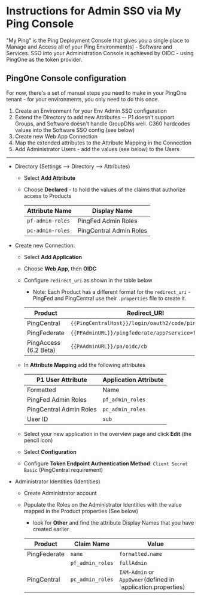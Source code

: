 # Instructions for Admin SSO via My Ping Console

"My Ping" is the Ping Deployment Console that gives you a single place to Manage and Access all of your Ping Environment(s) - Software and Services. SSO into your Administration Console is achieved by OIDC - using PingOne as the token provider.

## PingOne Console configuration

For now, there's a set of manual steps you need to make in your PingOne tenant - for your environments, you only need to do this once.

1. Create an Environment for your Env Admin SSO configuration
2. Extend the Directory to add new Attributes -- P1 doesn't support Groups, and Software doesn't handle GroupDNs well. C360 hardcodes values into the Software SSO config (see below)
3. Create new Web App Connection
4. Map the extended attributes to the Attribute Mapping in the Connection
5. Add Administrator Users - add the values (see below) to the Users

---

* Directory (Settings --> Directory --> Attributes)
  * Select **Add Attribute**
  * Choose **Declared** - to hold the values of the claims that authorize access to Products

    | Attribute Name | Display Name |
    | --- | --- |
    | `pf-admin-roles`| PingFed Admin Roles |
    | `pc-admin-roles` | PingCentral Admin Roles |

* Create new Connection:
  * Select **Add Application**
  * Choose **Web App**, then **OIDC**
  * Configure `redirect_uri` as shown in the table below
    * Note: Each Product has a different format for the `redirect_uri` - PingFed and PingCentral use their `.properties` file to create it.

    | Product | Redirect_URI |
    | --- | --- |
    | PingCentral | `{{PingCentralHost}}/login/oauth2/code/pingcentral` |
    | PingFederate | `{{PFAdminURL}}/pingfederate/app?service=finishsso` |
    | PingAccess (6.2 Beta) | `{{PAAdminURL}}/pa/oidc/cb` |

  * In **Attribute Mapping** add the following attributes

    | P1 User Attribute | Application Attribute |
    | --- | --- |
    | Formatted | Name |
    | PingFed Admin Roles | `pf_admin_roles` |
    | PingCentral Admin Roles | `pc_admin_roles` |
    | User ID | `sub` |

  * Select your new application in the overview page and click **Edit** (the pencil icon)
  * Select **Configuration**
  * Configure **Token Endpoint Authentication Method**: `Client Secret Basic` (PingCentral requirement)

* Administrator Identities (Identities)
  * Create Administrator account
  * Populate the Roles on the Administrator Identities with the value mapped in the Product properties (See below)
    * look for **Other** and find the attribute Display Names that you have created earlier

    | Product | Claim Name | Value |
    | --- | --- | --- |
    | PingFederate | `name` | `formatted.name` | Name of Administrator |
    | | `pf_admin_roles` | `fullAdmin` | Roles for Admin (defined in `oidc.properties`) |
    | PingCentral | `pc_admin_roles` | `IAM-Admin` or `AppOwner`(defined in `application.properties)
